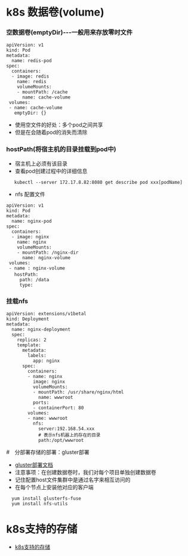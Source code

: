 # k8s 数据卷(volume)
### 空数据卷(emptyDir)---一般用来存放零时文件
```shell
apiVersion: v1
kind: Pod
metadata:
  name: redis-pod
spec:
  containers:
  - image: redis
    name: redis
    volumeMounts:
    - mountPath: /cache
      name: cache-volume
 volumes:
 - name: cache-volume
   emptyDir: {}
```
- 使用空文件的好处：多个pod之间共享
- 但是在会随着pod的消失而清除

### hostPath(将宿主机的目录挂载到pod中)
- 宿主机上必须有该目录
- 查看pod创建过程中的详细信息
```shell
   kubectl --server 172.17.8.82:8080 get describe pod xxx[podName]
```

- nfs 配置文件 
```shell
apiVersion: v1
kind: Pod
metadata:
  name: nginx-pod
spec:
  containers:
  - image: nginx
    name: nginx
    volumeMounts:
    - mountPath: /nginx-dir
      name: nginx-volume
 volumes:
 - name : nginx-volume
   hostPath:　
     path: /data
     type:  
```

### 挂载nfs
```shell
apiVersion: extensions/v1betal
kind: Deployment
metadata:
  name: nginx-deployment
  spec:
    replicas: 2
    template:
      metadata:
        labels:
          app: nginx
      spec:
        containers:
        - name: nginx
          image: nginx
          volumeMounts:
          - mountPath: /usr/share/nginx/html
            name: wwwroot
          ports:
          - containerPort: 80
        volumes:
        - name: wwwroot
          nfs: 
            server:192.168.54.xxx
            # 表示nfs机器上的存在的目录
            path:/opt/wwwroot
```
#　分部署存储的部署：gluster部署
- [gluster部署文档](https://docs.gluster.org/en/latest/)
- 注意事项：在创建数据卷时，我们对每个项目单独创建数据卷
- 记住配置host文件集群中是通过名字来相互访问的
- 在每个节点上安装他对应的客户端
```shell
  yum install glusterfs-fuse
  yum install nfs-utils
```
# k8s支持的存储
- [k8s支持的存储](https://kubernetes.io/docs/concepts/storage/volumes/)
          
          
    
    
    
    




```




